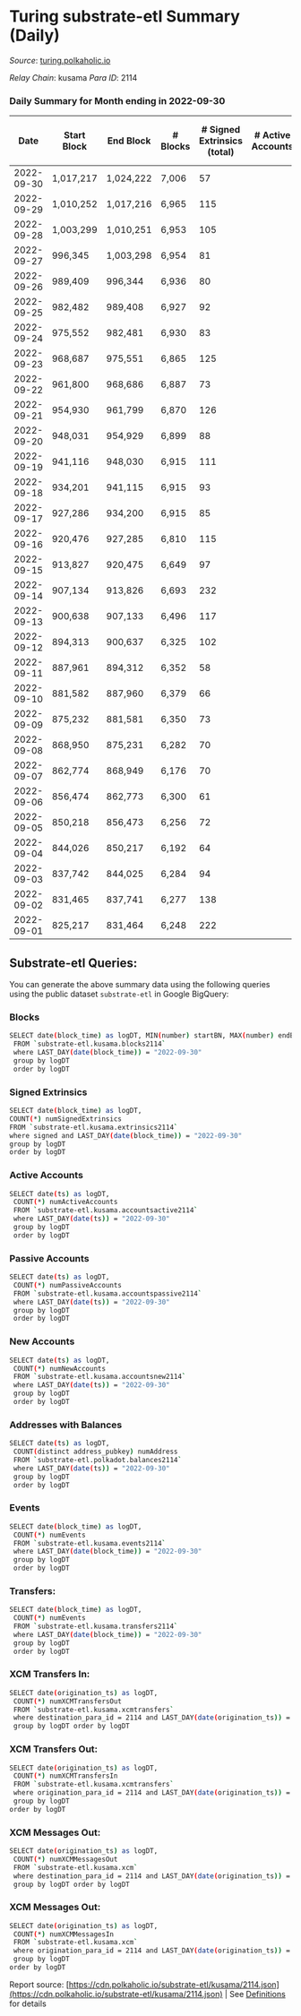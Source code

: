 # Turing substrate-etl Summary (Daily)

_Source_: [turing.polkaholic.io](https://turing.polkaholic.io)

*Relay Chain*: kusama
*Para ID*: 2114



### Daily Summary for Month ending in 2022-09-30


| Date | Start Block | End Block | # Blocks | # Signed Extrinsics (total) | # Active Accounts | # Passive | # New | # Addresses with Balances | # Events | # Transfers | # XCM Transfers In | # XCM Transfers Out | # XCM In | # XCM Out | Issues | 
| ---- | ----------- | --------- | -------- | --------------------------- | ----------------- | --------- | ----- | ------------------------- | -------- | ----------- | ------------------ | ------------------- | -------- | --------- | ------ |
| 2022-09-30 | 1,017,217 | 1,024,222 | 7,006 | 57 |  |  |  | 1,640 | 36,087 | 13  | 2  | 8  | 1 | 8 |  |
| 2022-09-29 | 1,010,252 | 1,017,216 | 6,965 | 115 |  |  |  |  | 34,650 | 34  | 12  | 14  | 11 | 14 |  |
| 2022-09-28 | 1,003,299 | 1,010,251 | 6,953 | 105 |  |  |  |  | 36,171 | 21  | 11  | 16  | 10 | 15 |  |
| 2022-09-27 | 996,345 | 1,003,298 | 6,954 | 81 |  |  |  |  | 35,510 | 13  | 7  | 8  | 7 | 8 |  |
| 2022-09-26 | 989,409 | 996,344 | 6,936 | 80 |  |  |  |  | 34,744 | 22  | 18  | 18  | 7 | 18 |  |
| 2022-09-25 | 982,482 | 989,408 | 6,927 | 92 |  |  |  |  | 35,621 | 11  | 8  | 7  | 8 | 7 |  |
| 2022-09-24 | 975,552 | 982,481 | 6,930 | 83 |  |  |  |  | 33,485 | 13  | 2  | 12  | 2 | 12 |  |
| 2022-09-23 | 968,687 | 975,551 | 6,865 | 125 |  |  |  |  | 34,918 | 12  | 19  | 8  | 9 | 8 |  |
| 2022-09-22 | 961,800 | 968,686 | 6,887 | 73 |  |  |  |  | 32,423 | 6  | 19  | 5  | 12 | 5 |  |
| 2022-09-21 | 954,930 | 961,799 | 6,870 | 126 |  |  |  |  | 34,033 | 17  | 7  | 7  | 4 | 7 |  |
| 2022-09-20 | 948,031 | 954,929 | 6,899 | 88 |  |  |  | 1,631 | 32,595 | 18  | 4  | 8  | 3 | 8 |  |
| 2022-09-19 | 941,116 | 948,030 | 6,915 | 111 |  |  |  | 1,631 | 34,310 | 19  | 8  | 10  | 4 | 10 |  |
| 2022-09-18 | 934,201 | 941,115 | 6,915 | 93 |  |  |  | 1,629 | 32,465 | 12  | 5  | 5  | 4 | 5 |  |
| 2022-09-17 | 927,286 | 934,200 | 6,915 | 85 |  |  |  | 1,628 | 33,699 | 10  | 12  | 6  | 7 | 6 |  |
| 2022-09-16 | 920,476 | 927,285 | 6,810 | 115 |  |  |  | 1,626 | 32,036 | 23  | 15  | 9  | 8 | 9 |  |
| 2022-09-15 | 913,827 | 920,475 | 6,649 | 97 |  |  |  | 1,625 | 31,424 | 34  | 17  | 22  | 10 | 22 |  |
| 2022-09-14 | 907,134 | 913,826 | 6,693 | 232 |  |  |  | 1,624 | 32,859 | 143  | 14  | 27  | 8 | 27 |  |
| 2022-09-13 | 900,638 | 907,133 | 6,496 | 117 |  |  |  | 1,586 | 31,041 | 11  | 8  | 5  | 4 | 5 |  |
| 2022-09-12 | 894,313 | 900,637 | 6,325 | 102 |  |  |  |  | 30,679 | 6  | 4  | 3  | 3 | 3 |  |
| 2022-09-11 | 887,961 | 894,312 | 6,352 | 58 |  |  |  |  | 28,881 | 13  |   | 9  |  | 9 |  |
| 2022-09-10 | 881,582 | 887,960 | 6,379 | 66 |  |  |  |  | 30,583 | 9  | 4  | 4  | 2 | 4 |  |
| 2022-09-09 | 875,232 | 881,581 | 6,350 | 73 |  |  |  |  | 28,956 | 10  | 2  | 7  | 2 | 7 |  |
| 2022-09-08 | 868,950 | 875,231 | 6,282 | 70 |  |  |  | 1,581 | 30,372 | 9  | 3  | 8  | 2 | 8 |  |
| 2022-09-07 | 862,774 | 868,949 | 6,176 | 70 |  |  |  | 1,581 | 28,517 | 9  | 7  | 3  | 3 | 3 |  |
| 2022-09-06 | 856,474 | 862,773 | 6,300 | 61 |  |  |  |  | 30,154 | 8  | 2  | 5  | 1 | 5 |  |
| 2022-09-05 | 850,218 | 856,473 | 6,256 | 72 |  |  |  |  | 28,517 | 11  | 4  | 8  | 3 | 8 |  |
| 2022-09-04 | 844,026 | 850,217 | 6,192 | 64 |  |  |  |  | 28,275 | 5  |   | 3  |  | 3 |  |
| 2022-09-03 | 837,742 | 844,025 | 6,284 | 94 |  |  |  |  | 29,928 | 8  | 7  | 7  | 5 | 7 |  |
| 2022-09-02 | 831,465 | 837,741 | 6,277 | 138 |  |  |  |  | 28,610 | 21  | 10  | 16  | 6 | 16 |  |
| 2022-09-01 | 825,217 | 831,464 | 6,248 | 222 |  |  |  |  | 30,635 | 34  | 22  | 22  | 12 | 22 |  |

## Substrate-etl Queries:
You can generate the above summary data using the following queries using the public dataset `substrate-etl` in Google BigQuery:

### Blocks
```bash
SELECT date(block_time) as logDT, MIN(number) startBN, MAX(number) endBN, COUNT(*) numBlocks 
 FROM `substrate-etl.kusama.blocks2114`  
 where LAST_DAY(date(block_time)) = "2022-09-30" 
 group by logDT 
 order by logDT
```

### Signed Extrinsics
```bash
SELECT date(block_time) as logDT, 
COUNT(*) numSignedExtrinsics 
FROM `substrate-etl.kusama.extrinsics2114`  
where signed and LAST_DAY(date(block_time)) = "2022-09-30" 
group by logDT 
order by logDT
```

### Active Accounts
```bash
SELECT date(ts) as logDT, 
 COUNT(*) numActiveAccounts 
 FROM `substrate-etl.kusama.accountsactive2114` 
 where LAST_DAY(date(ts)) = "2022-09-30" 
 group by logDT 
 order by logDT
```

### Passive Accounts
```bash
SELECT date(ts) as logDT, 
 COUNT(*) numPassiveAccounts 
 FROM `substrate-etl.kusama.accountspassive2114` 
 where LAST_DAY(date(ts)) = "2022-09-30" 
 group by logDT 
 order by logDT
```

### New Accounts
```bash
SELECT date(ts) as logDT, 
 COUNT(*) numNewAccounts 
 FROM `substrate-etl.kusama.accountsnew2114` 
 where LAST_DAY(date(ts)) = "2022-09-30" 
 group by logDT
 order by logDT
```

### Addresses with Balances
```bash
SELECT date(ts) as logDT,
 COUNT(distinct address_pubkey) numAddress 
 FROM `substrate-etl.polkadot.balances2114` 
 where LAST_DAY(date(ts)) = "2022-09-30" 
 group by logDT 
 order by logDT
```

### Events
```bash
SELECT date(block_time) as logDT, 
 COUNT(*) numEvents 
 FROM `substrate-etl.kusama.events2114` 
 where LAST_DAY(date(block_time)) = "2022-09-30" 
 group by logDT 
 order by logDT
```

### Transfers:
```bash
SELECT date(block_time) as logDT, 
 COUNT(*) numEvents 
 FROM `substrate-etl.kusama.transfers2114` 
 where LAST_DAY(date(block_time)) = "2022-09-30" 
 group by logDT 
 order by logDT
```

### XCM Transfers In:
```bash
SELECT date(origination_ts) as logDT, 
 COUNT(*) numXCMTransfersOut 
 FROM `substrate-etl.kusama.xcmtransfers` 
 where destination_para_id = 2114 and LAST_DAY(date(origination_ts)) = "2022-09-30" 
 group by logDT order by logDT
```

### XCM Transfers Out:
```bash
SELECT date(origination_ts) as logDT, 
 COUNT(*) numXCMTransfersIn 
 FROM `substrate-etl.kusama.xcmtransfers` 
 where origination_para_id = 2114 and LAST_DAY(date(origination_ts)) = "2022-09-30" 
 group by logDT 
order by logDT
```

### XCM Messages Out:
```bash
SELECT date(origination_ts) as logDT, 
 COUNT(*) numXCMMessagesOut 
 FROM `substrate-etl.kusama.xcm` 
 where destination_para_id = 2114 and LAST_DAY(date(origination_ts)) = "2022-09-30" 
 group by logDT order by logDT
```

### XCM Messages Out:
```bash
SELECT date(origination_ts) as logDT, 
 COUNT(*) numXCMMessagesIn 
 FROM `substrate-etl.kusama.xcm` 
 where origination_para_id = 2114 and LAST_DAY(date(origination_ts)) = "2022-09-30" 
 group by logDT 
order by logDT
```


Report source: [https://cdn.polkaholic.io/substrate-etl/kusama/2114.json](https://cdn.polkaholic.io/substrate-etl/kusama/2114.json) | See [Definitions](/DEFINITIONS.md) for details
